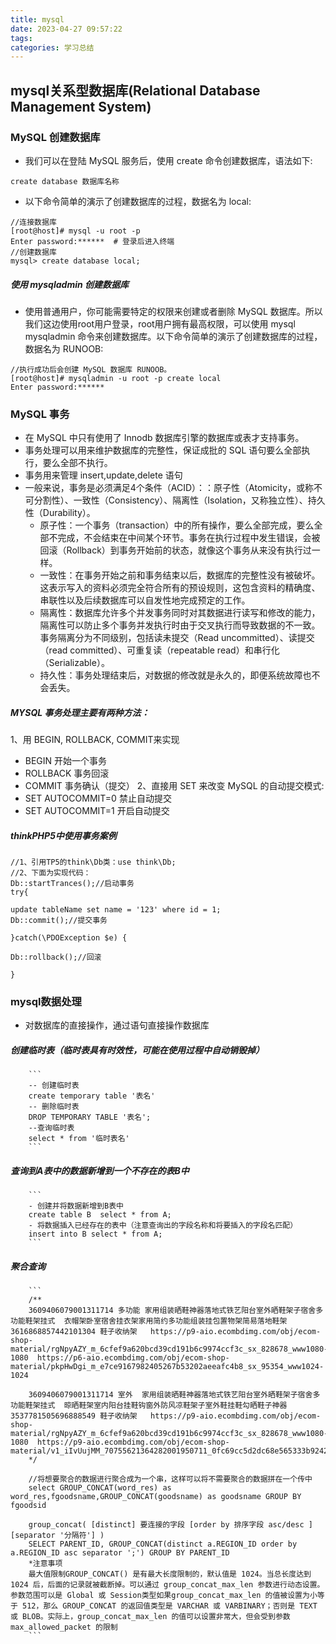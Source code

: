 ```yaml
---
title: mysql
date: 2023-04-27 09:57:22
tags:
categories: 学习总结
---
```

## mysql关系型数据库(Relational Database Management System)
### MySQL 创建数据库
- 我们可以在登陆 MySQL 服务后，使用 create 命令创建数据库，语法如下:
```
create database 数据库名称
```
- 以下命令简单的演示了创建数据库的过程，数据名为 local:
```
//连接数据库
[root@host]# mysql -u root -p   
Enter password:******  # 登录后进入终端
//创建数据库
mysql> create database local;
```
##### 使用 mysqladmin 创建数据库
- 使用普通用户，你可能需要特定的权限来创建或者删除 MySQL 数据库。所以我们这边使用root用户登录，root用户拥有最高权限，可以使用 mysql mysqladmin 命令来创建数据库。以下命令简单的演示了创建数据库的过程，数据名为 RUNOOB:
```angular2html
//执行成功后会创建 MySQL 数据库 RUNOOB。
[root@host]# mysqladmin -u root -p create local
Enter password:******

```

### MySQL 事务
- 在 MySQL 中只有使用了 Innodb 数据库引擎的数据库或表才支持事务。
- 事务处理可以用来维护数据库的完整性，保证成批的 SQL 语句要么全部执行，要么全部不执行。
- 事务用来管理 insert,update,delete 语句
- 一般来说，事务是必须满足4个条件（ACID）：：原子性（Atomicity，或称不可分割性）、一致性（Consistency）、隔离性（Isolation，又称独立性）、持久性（Durability）。
    - 原子性：一个事务（transaction）中的所有操作，要么全部完成，要么全部不完成，不会结束在中间某个环节。事务在执行过程中发生错误，会被回滚（Rollback）到事务开始前的状态，就像这个事务从来没有执行过一样。
    - 一致性：在事务开始之前和事务结束以后，数据库的完整性没有被破坏。这表示写入的资料必须完全符合所有的预设规则，这包含资料的精确度、串联性以及后续数据库可以自发性地完成预定的工作。
    - 隔离性：数据库允许多个并发事务同时对其数据进行读写和修改的能力，隔离性可以防止多个事务并发执行时由于交叉执行而导致数据的不一致。事务隔离分为不同级别，包括读未提交（Read uncommitted）、读提交（read committed）、可重复读（repeatable read）和串行化（Serializable）。
    - 持久性：事务处理结束后，对数据的修改就是永久的，即便系统故障也不会丢失。
##### MYSQL 事务处理主要有两种方法：
1、用 BEGIN, ROLLBACK, COMMIT来实现
- BEGIN 开始一个事务
- ROLLBACK 事务回滚
- COMMIT 事务确认（提交）
2、直接用 SET 来改变 MySQL 的自动提交模式:
- SET AUTOCOMMIT=0 禁止自动提交
- SET AUTOCOMMIT=1 开启自动提交
##### thinkPHP5中使用事务案例
```angular2html
//1、引用TP5的think\Db类：use think\Db;
//2、下面为实现代码：
Db::startTrances();//启动事务
try{

update tableName set name = '123' where id = 1;
Db::commit();//提交事务

}catch(\PDOException $e) {

Db::rollback();//回滚

}

```


### mysql数据处理
- 对数据库的直接操作，通过语句直接操作数据库

##### 创建临时表（临时表具有时效性，可能在使用过程中自动销毁掉）

        ```
        -- 创建临时表
        create temporary table '表名'
        -- 删除临时表
        DROP TEMPORARY TABLE '表名';
        --查询临时表
        select * from '临时表名'
        ```
##### 查询到A表中的数据新增到一个不存在的表B中

        ```
        - 创建并将数据新增到B表中
        create table B  select * from A;
        - 将数据插入已经存在的表中（注意查询出的字段名称和将要插入的字段名匹配）
        insert into B select * from A;
        ```
##### 聚合查询
        ```
        /**
        3609406079001311714	多功能	家用组装晒鞋神器落地式铁艺阳台室外晒鞋架子宿舍多功能鞋架挂式	衣帽架卧室宿舍挂衣架家用简约多功能组装挂包置物架简易落地鞋架	3616868857442101304	鞋子收纳架	https://p9-aio.ecombdimg.com/obj/ecom-shop-material/rgNpyAZY_m_6cfef9a620bcd39cd191b6c9974ccf3c_sx_828678_www1080-1080	https://p6-aio.ecombdimg.com/obj/ecom-shop-material/pkpHwDgi_m_e7ce9167982405267b53202aeeafc4b8_sx_95354_www1024-1024

        3609406079001311714	室外	家用组装晒鞋神器落地式铁艺阳台室外晒鞋架子宿舍多功能鞋架挂式	晾晒鞋架室内阳台挂鞋钩窗外防风凉鞋架子室外鞋挂鞋勾晒鞋子神器	3537781505696888549	鞋子收纳架	https://p9-aio.ecombdimg.com/obj/ecom-shop-material/rgNpyAZY_m_6cfef9a620bcd39cd191b6c9974ccf3c_sx_828678_www1080-1080	https://p9-aio.ecombdimg.com/obj/ecom-shop-material/v1_iIvUujMM_70755621364282001950711_0fc69cc5d2dc68e565333b9242871a3b_sx_1033
        */
        
        //将想要聚合的数据进行聚合成为一个串，这样可以将不需要聚合的数据拼在一个传中
        select GROUP_CONCAT(word_res) as word_res,fgoodsname,GROUP_CONCAT(goodsname) as goodsname GROUP BY fgoodsid

        group_concat( [distinct] 要连接的字段 [order by 排序字段 asc/desc ] [separator '分隔符'] )
        SELECT PARENT_ID, GROUP_CONCAT(distinct a.REGION_ID order by a.REGION_ID asc separator ';') GROUP BY PARENT_ID
        *注意事项
        最大值限制GROUP_CONCAT() 是有最大长度限制的，默认值是 1024。当总长度达到 1024 后，后面的记录就被截断掉。可以通过 group_concat_max_len 参数进行动态设置。参数范围可以是 Global 或 Session类型如果group_concat_max_len 的值被设置为小等于 512，那么 GROUP_CONCAT 的返回值类型是 VARCHAR 或 VARBINARY；否则是 TEXT 或 BLOB。实际上，group_concat_max_len 的值可以设置非常大，但会受到参数max_allowed_packet 的限制
        ```